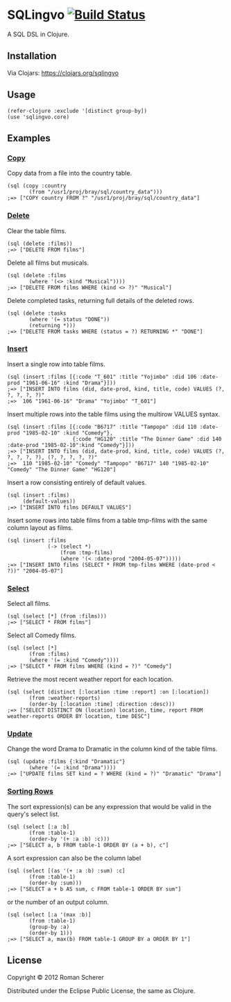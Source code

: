 # SQLingvo [![Build Status](https://travis-ci.org/r0man/sqlingvo.png)](https://travis-ci.org/r0man/sqlingvo)

A SQL DSL in Clojure.

## Installation

Via Clojars: https://clojars.org/sqlingvo

## Usage

    (refer-clojure :exclude '[distinct group-by])
    (use 'sqlingvo.core)

## Examples

### [Copy](http://www.postgresql.org/docs/9.2/static/sql-copy.html)

Copy data from a file into the country table.

    (sql (copy :country
           (from "/usr1/proj/bray/sql/country_data")))
    ;=> ["COPY country FROM ?" "/usr1/proj/bray/sql/country_data"]

### [Delete](http://www.postgresql.org/docs/9.2/static/sql-delete.html)

Clear the table films.

    (sql (delete :films))
    ;=> ["DELETE FROM films"]

Delete all films but musicals.

    (sql (delete :films
           (where '(<> :kind "Musical"))))
    ;=> ["DELETE FROM films WHERE (kind <> ?)" "Musical"]

Delete completed tasks, returning full details of the deleted rows.

    (sql (delete :tasks
           (where '(= status "DONE"))
           (returning *)))
    ;=> ["DELETE FROM tasks WHERE (status = ?) RETURNING *" "DONE"]

### [Insert](http://www.postgresql.org/docs/9.2/static/sql-insert.html)

Insert a single row into table films.

    (sql (insert :films [{:code "T_601" :title "Yojimbo" :did 106 :date-prod "1961-06-16" :kind "Drama"}]))
    ;=> ["INSERT INTO films (did, date-prod, kind, title, code) VALUES (?, ?, ?, ?, ?)"
    ;=>  106 "1961-06-16" "Drama" "Yojimbo" "T_601"]

Insert multiple rows into the table films using the multirow VALUES syntax.

    (sql (insert :films [{:code "B6717" :title "Tampopo" :did 110 :date-prod "1985-02-10" :kind "Comedy"},
                         {:code "HG120" :title "The Dinner Game" :did 140 :date-prod "1985-02-10":kind "Comedy"}]))
    ;=> ["INSERT INTO films (did, date-prod, kind, title, code) VALUES (?, ?, ?, ?, ?), (?, ?, ?, ?, ?)"
    ;=>  110 "1985-02-10" "Comedy" "Tampopo" "B6717" 140 "1985-02-10" "Comedy" "The Dinner Game" "HG120"]

Insert a row consisting entirely of default values.

    (sql (insert :films)
         (default-values))
    ;=> ["INSERT INTO films DEFAULT VALUES"]


Insert some rows into table films from a table tmp-films with the same column layout as films.

    (sql (insert :films
                 (-> (select *)
                     (from :tmp-films)
                     (where '(< :date-prod "2004-05-07")))))
    ;=> ["INSERT INTO films (SELECT * FROM tmp-films WHERE (date-prod < ?))" "2004-05-07"]


### [Select](http://www.postgresql.org/docs/9.2/static/sql-select.html)

Select all films.

    (sql (select [*] (from :films)))
    ;=> ["SELECT * FROM films"]

Select all Comedy films.

    (sql (select [*]
           (from :films)
           (where '(= :kind "Comedy"))))
    ;=> ["SELECT * FROM films WHERE (kind = ?)" "Comedy"]

Retrieve the most recent weather report for each location.

    (sql (select (distinct [:location :time :report] :on [:location])
           (from :weather-reports)
           (order-by [:location :time] :direction :desc)))
    ;=> ["SELECT DISTINCT ON (location) location, time, report FROM weather-reports ORDER BY location, time DESC"]

### [Update](http://www.postgresql.org/docs/9.2/static/sql-update.html)

Change the word Drama to Dramatic in the column kind of the table films.

    (sql (update :films {:kind "Dramatic"}
           (where '(= :kind "Drama"))))
    ;=> ["UPDATE films SET kind = ? WHERE (kind = ?)" "Dramatic" "Drama"]

### [Sorting Rows](http://www.postgresql.org/docs/9.2/static/queries-order.html)

The sort expression(s) can be any expression that would be valid in the query's select list.

    (sql (select [:a :b]
           (from :table-1)
           (order-by '(+ :a :b) :c)))
    ;=> ["SELECT a, b FROM table-1 ORDER BY (a + b), c"]

A sort expression can also be the column label

    (sql (select [(as '(+ :a :b) :sum) :c]
           (from :table-1)
           (order-by :sum)))
    ;=> ["SELECT a + b AS sum, c FROM table-1 ORDER BY sum"]

or the number of an output column.

    (sql (select [:a '(max :b)]
           (from :table-1)
           (group-by :a)
           (order-by 1)))
    ;=> ["SELECT a, max(b) FROM table-1 GROUP BY a ORDER BY 1"]

## License

Copyright © 2012 Roman Scherer

Distributed under the Eclipse Public License, the same as Clojure.
